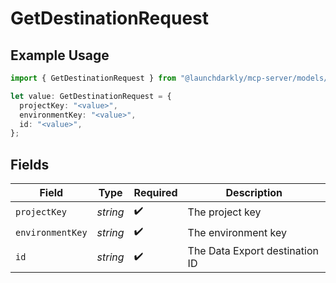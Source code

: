 # GetDestinationRequest

## Example Usage

```typescript
import { GetDestinationRequest } from "@launchdarkly/mcp-server/models/operations";

let value: GetDestinationRequest = {
  projectKey: "<value>",
  environmentKey: "<value>",
  id: "<value>",
};
```

## Fields

| Field                          | Type                           | Required                       | Description                    |
| ------------------------------ | ------------------------------ | ------------------------------ | ------------------------------ |
| `projectKey`                   | *string*                       | :heavy_check_mark:             | The project key                |
| `environmentKey`               | *string*                       | :heavy_check_mark:             | The environment key            |
| `id`                           | *string*                       | :heavy_check_mark:             | The Data Export destination ID |